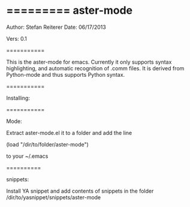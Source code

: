 
=========
aster-mode
==========

Author: Stefan Reiterer
Date: 
06/17/2013

Vers: 0.1

===========


This is the aster-mode for emacs. Currently it only
supports syntax highlighting, and automatic recognition
of .comm files.
It is derived from Python-mode and thus supports
Python syntax.

===========

Installing:

===========

Mode: 

Extract aster-mode.el it to a folder and add the line

(load "/dir/to/folder/aster-mode")

to your ~/.emacs

==========

snippets:

Install YA snippet and add contents of snippets
in the folder /dir/to/yasnippet/snippets/aster-mode
